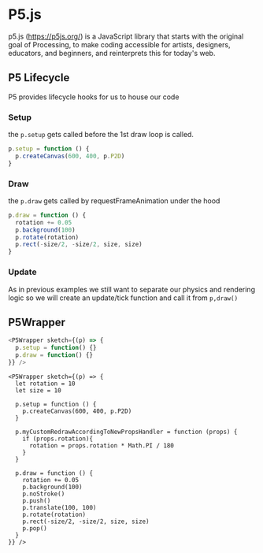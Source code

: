 # P5.js

p5.js (https://p5js.org/) is a JavaScript library that starts with the original goal of Processing, to make coding accessible for artists, designers, educators, and beginners, and reinterprets this for today's web.


## P5 Lifecycle
P5 provides lifecycle hooks for us to house our code

### Setup
the `p.setup` gets called before the 1st draw loop is called.
```js
p.setup = function () {
  p.createCanvas(600, 400, p.P2D)
}
```


### Draw

the `p.draw` gets called by requestFrameAnimation under the hood
```js
p.draw = function () {
  rotation += 0.05
  p.background(100)
  p.rotate(rotation)
  p.rect(-size/2, -size/2, size, size)
}
```
### Update
As in previous examples we still want to separate our physics and rendering logic so we will create an update/tick function and call it from `p,draw()`

## P5Wrapper
```js
<P5Wrapper sketch={(p) => {
  p.setup = function() {}
  p.draw = function() {}
}} />
```

```code
<P5Wrapper sketch={(p) => {
  let rotation = 10
  let size = 10

  p.setup = function () {
    p.createCanvas(600, 400, p.P2D)
  }

  p.myCustomRedrawAccordingToNewPropsHandler = function (props) {
    if (props.rotation){
      rotation = props.rotation * Math.PI / 180
    }
  }

  p.draw = function () {
    rotation += 0.05
    p.background(100)
    p.noStroke()
    p.push()
    p.translate(100, 100)
    p.rotate(rotation)
    p.rect(-size/2, -size/2, size, size)
    p.pop()
  }
}} />

```
